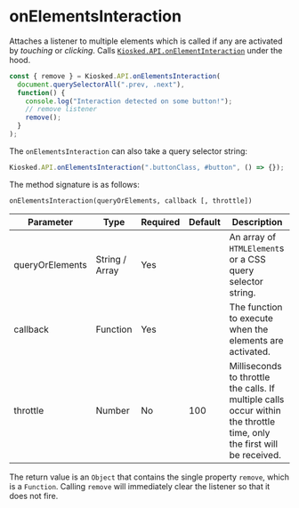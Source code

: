 # onElementsInteraction

Attaches a listener to multiple elements which is called if any are activated by _touching_ or _clicking_. Calls [`Kiosked.API.onElementInteraction`](script/api_onelementinteraction.md) under the hood.

```javascript
const { remove } = Kiosked.API.onElementsInteraction(
  document.querySelectorAll(".prev, .next"),
  function() {
    console.log("Interaction detected on some button!");
    // remove listener
    remove();
  }
);
```

The `onElementsInteraction` can also take a query selector string:

```javascript
Kiosked.API.onElementsInteraction(".buttonClass, #button", () => {});
```

The method signature is as follows:

`onElementsInteraction(queryOrElements, callback [, throttle])`

| Parameter       | Type     | Required | Default   | Description               |
|-----------------|----------|----------|-----------|---------------------------|
| queryOrElements | String / Array | Yes |          | An array of `HTMLElement`s or a CSS query selector string. |
| callback        | Function | Yes      |           | The function to execute when the elements are activated. |
| throttle        | Number   | No       | 100       | Milliseconds to throttle the calls. If multiple calls occur within the throttle time, only the first will be received. |

The return value is an `Object` that contains the single property `remove`, which is a `Function`. Calling `remove` will immediately clear the listener so that it does not fire.
